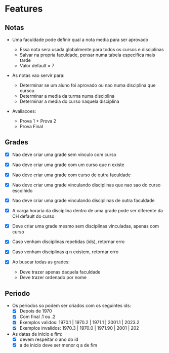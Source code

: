 # Features

## Notas

- Uma faculdade pode definir qual a nota media para ser aprovado
    - Essa nota sera usada globalmente para todos os cursos e disciplinas
    - Salvar na propria faculdade, pensar numa tabela especifica mais tarde
    - Valor default = 7

- As notas vao servir para:
    - Determinar se um aluno foi aprovado ou nao numa disciplina que cursou
    - Determinar a media da turma numa disciplina
    - Determinar a media do curso naquela disciplina

- Avaliacoes:
    - Prova 1 + Prova 2
    - Prova Final

## Grades

- [X] Nao deve criar uma grade sem vinculo com curso
- [X] Nao deve criar uma grade com um curso que n existe
- [X] Nao deve criar uma grade com curso de outra faculdade
- [X] Nao deve criar uma grade vinculando disciplinas que nao sao do curso escolhido
- [X] Nao deve criar uma grade vinculando disciplinas de outra faculdade
- [X] A carga horaria da disciplina dentro de uma grade pode ser diferente da CH default do curso

- [X] Deve criar uma grade mesmo sem disciplinas vinculadas, apenas com curso
- [X] Caso venham disciplinas repetidas (ids), retornar erro
- [X] Caso venham disciplinas q n existem, retornar erro

- [X] Ao buscar todas as grades:
    - Deve trazer apenas daquela faculdade
    - Deve trazer ordenado por nome

## Periodo

- Os periodos so podem ser criados com os seguintes ids:
    - [X] Depois de 1970
    - [X] Com final .1 ou .2
    - [X] Exemplos validos: 1970.1 | 1970.2 | 1971.1 | 2001.1 | 2023.2
    - [X] Exemplos invalidos: 1970.3 | 1970.0 | 1971.90 | 2001 | 202

- As datas de inicio e fim:
    - [X] devem respeitar o ano do id
    - [X] a de inicio deve ser menor q a de fim
